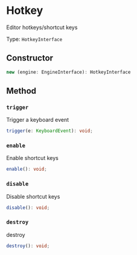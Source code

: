 # Hotkey

Editor hotkeys/shortcut keys

Type: `HotkeyInterface`

## Constructor

```ts
new (engine: EngineInterface): HotkeyInterface
```

## Method

### `trigger`

Trigger a keyboard event

```ts
trigger(e: KeyboardEvent): void;
```

### `enable`

Enable shortcut keys

```ts
enable(): void;
```

### `disable`

Disable shortcut keys

```ts
disable(): void;
```

### `destroy`

destroy

```ts
destroy(): void;
```
